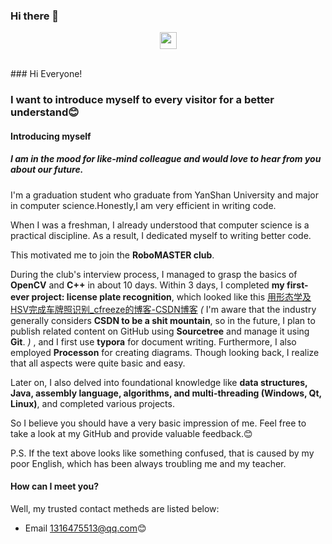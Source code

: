 ### Hi there 👋
<p align="center">
  <img src="https://user-images.githubusercontent.com/5679180/79618120-0daffb80-80be-11ea-819e-d2b0fa904d07.gif" width="27px">
  <br><br />
</p>
### Hi Everyone!

### I want to introduce myself to every visitor for a  better understand😊

#### Introducing myself

##### I am in the mood for like-mind colleague and would love to hear from you about our future.

I'm a graduation student who graduate from YanShan University and major in computer science.Honestly,I am very efficient in writing code.

When I was a freshman, I already understood that computer science is a practical discipline. As a result, I dedicated myself to writing better code. 

This motivated me to join the **RoboMASTER club**. 

During the club's interview process, I managed to grasp the basics of **OpenCV** and **C++** in about 10 days. Within 3 days, I completed **my first-ever project: license plate recognition**, which looked like this [用形态学及HSV完成车牌照识别_cfreeze的博客-CSDN博客](https://blog.csdn.net/qq_51942219/article/details/114002399?spm=1001.2014.3001.5501)   *(*  I'm aware that the industry generally considers **CSDN to be a shit mountain**, so in the future, I plan to publish related content on GitHub using **Sourcetree** and manage it using **Git**.  *)*  , and I first use **typora** for document writing. Furthermore, I also employed **Processon** for creating diagrams. Though looking back, I realize that all aspects were quite basic and easy.

Later on, I also delved into foundational knowledge like **data structures, Java, assembly language, algorithms, and multi-threading (Windows, Qt, Linux)**, and completed various  projects.

So I believe you should have a very basic impression of me. Feel free to take a look at my GitHub and provide valuable feedback.😊

P.S. If the text above looks like something confused, that is caused by my poor English, which has been always troubling me and my teacher.

#### How can I meet you?

Well, my trusted contact metheds are listed below:

- Email 1316475513@qq.com😊
